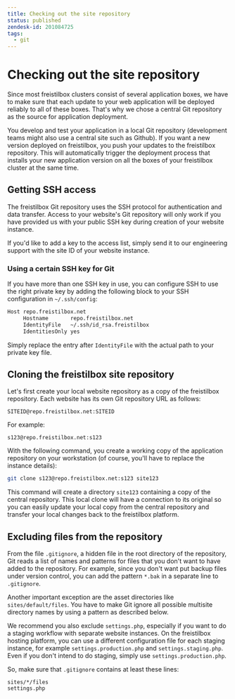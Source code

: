 ```yaml
---
title: Checking out the site repository
status: published
zendesk-id: 201084725
tags:
  - git
---
```


# Checking out the site repository

Since most freistilbox clusters consist of several application boxes, we have to
make sure that each update to your web application will be deployed reliably to
all of these boxes. That's why we chose a central Git repository as the source
for application deployment.

You develop and test your application in a local Git repository (development
teams might also use a central site such as Github). If you want a new version
deployed on freistilbox, you push your updates to the freistilbox repository.
This will automatically trigger the deployment process that installs your new
application version on all the boxes of your freistilbox cluster at the same
time.

## Getting SSH access

The freistilbox Git repository uses the SSH protocol for authentication and data
transfer. Access to your website's Git repository will only work if you have
provided us with your public SSH key during creation of your website instance.

If you'd like to add a key to the access list, simply send it to our engineering
support with the site ID of your website instance.

### Using a certain SSH key for Git

If you have more than one SSH key in use, you can configure SSH to use the right
private key by adding the following block to your SSH configuration in
`~/.ssh/config`:

```bash
Host repo.freistilbox.net
     Hostname       repo.freistilbox.net
     IdentityFile   ~/.ssh/id_rsa.freistilbox
     IdentitiesOnly yes
```

Simply replace the entry after `IdentityFile` with the actual path to your
private key file.

## Cloning the freistilbox site repository

Let's first create your local website repository as a copy of the freistilbox
repository. Each website has its own Git repository URL as follows:

    SITEID@repo.freistilbox.net:SITEID

For example:

    s123@repo.freistilbox.net:s123

With the following command, you create a working copy of the application
repository on your workstation (of course, you'll have to replace the instance
details):

```bash
git clone s123@repo.freistilbox.net:s123 site123
```

This command will create a directory `site123` containing a copy of the central
repository. This local clone will have a connection to its original so you can
easily update your local copy from the central repository and transfer your
local changes back to the freistilbox platform.

## Excluding files from the repository

From the file `.gitignore`, a hidden file in the root directory of the
repository, Git reads a list of names and patterns for files that you don't want
to have added to the repository. For example, since you don't want put backup
files under version control, you can add the pattern `*.bak` in a separate line
to `.gitignore`.

Another important exception are the asset directories like
`sites/default/files`. You have to make Git ignore all possible multisite
directory names by using a pattern as described below.

We recommend you also exclude `settings.php`, especially if you want to do a
staging workflow with separate website instances. On the freistilbox hosting
platform, you can use a different configuration file for each staging instance,
for example `settings.production.php` and `settings.staging.php`. Even if you
don't intend to do staging, simply use `settings.production.php`.

So, make sure that `.gitignore` contains at least these lines:

```
sites/*/files
settings.php
```
